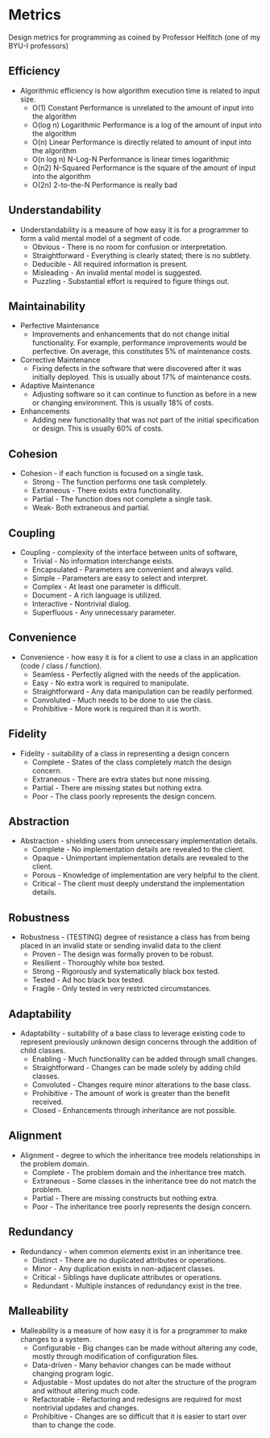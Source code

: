 
# Metrics
Design metrics for programming as coined by Professor Helfitch (one of my BYU-I professors)

## Efficiency
- Algorithmic efficiency is how algorithm execution time is related to input size.
    - O(1)        Constant    Performance is unrelated to the amount of input into the algorithm
    - O(log n)    Logarithmic Performance is a log of the amount of input into the algorithm
    - O(n)        Linear      Performance is directly related to amount of input into the algorithm
    - O(n log n)  N-Log-N     Performance is linear times logarithmic
    - O(n2)       N-Squared   Performance is the square of the amount of input into the algorithm
    - O(2n)       2-to-the-N  Performance is really bad

## Understandability
- Understandability is a measure of how easy it is for a programmer to form a valid mental model of a segment of code.
    - Obvious         - There is no room for confusion or interpretation.
    - Straightforward - Everything is clearly stated; there is no subtlety.
    - Deducible       - All required information is present.
    - Misleading      - An invalid mental model is suggested.
    - Puzzling        - Substantial effort is required to figure things out.

## Maintainability
- Perfective Maintenance
    - Improvements and enhancements that do not change initial functionality.
        For example, performance improvements would be perfective. On average,
        this constitutes 5% of maintenance costs.
- Corrective Maintenance
    - Fixing defects in the software that were discovered after it was initially deployed.
        This is usually about 17% of maintenance costs.
- Adaptive Maintenance
    - Adjusting software so it can continue to function as before in a new or changing environment.
        This is usually 18% of costs.
- Enhancements
    - Adding new functionality that was not part of the initial specification or design. This is usually 60% of costs.

## Cohesion
- Cohesion - if each function is focused on a single task.
    - Strong - The function performs one task completely.
    - Extraneous - There exists extra functionality.
    - Partial - The function does not complete a single task.
    - Weak- Both extraneous and partial.

## Coupling
- Coupling -  complexity of the interface between units of software,
    - Trivial - No information interchange exists.
    - Encapsulated - Parameters are convenient and always valid.
    - Simple - Parameters are easy to select and interpret.
    - Complex - At least one parameter is difficult.
    - Document - A rich language is utilized.
    - Interactive - Nontrivial dialog.
    - Superfluous - Any unnecessary parameter.

## Convenience
- Convenience - how easy it is for a client to use a class in an application (code / class / function).
    - Seamless - Perfectly aligned with the needs of the application.
    - Easy - No extra work is required to manipulate.
    - Straightforward - Any data manipulation can be readily performed.
    - Convoluted - Much needs to be done to use the class.
    - Prohibitive - More work is required than it is worth.

## Fidelity
- Fidelity - suitability of a class in representing a design concern
    - Complete - States of the class completely match the design concern.
    - Extraneous - There are extra states but none missing.
    - Partial - There are missing states but nothing extra.
    - Poor - The class poorly represents the design concern.

## Abstraction
- Abstraction - shielding users from unnecessary implementation details.
    - Complete - No implementation details are revealed to the client.
    - Opaque - Unimportant implementation details are revealed to the client.
    - Porous - Knowledge of implementation are very helpful to the client.
    - Critical - The client must deeply understand the implementation details.

## Robustness
- Robustness - (TESTING) degree of resistance a class has from being placed in an invalid state or sending invalid data to the client
    - Proven - The design was formally proven to be robust.
    - Resilient - Thoroughly white box tested.
    - Strong - Rigorously and systematically black box tested.
    - Tested - Ad hoc black box tested.
    - Fragile - Only tested in very restricted circumstances.

## Adaptability
- Adaptability - suitability of a base class to leverage existing code to represent previously unknown design concerns through the addition of child classes.
    - Enabling - Much functionality can be added through small changes.
    - Straightforward - Changes can be made solely by adding child classes.
    - Convoluted - Changes require minor alterations to the base class.
    - Prohibitive - The amount of work is greater than the benefit received.
    - Closed - Enhancements through inheritance are not possible.

## Alignment
- Alignment - degree to which the inheritance tree models relationships in the problem domain.
    - Complete - The problem domain and the inheritance tree match.
    - Extraneous - Some classes in the inheritance tree do not match the problem.
    - Partial - There are missing constructs but nothing extra.
    - Poor - The inheritance tree poorly represents the design concern.

## Redundancy
- Redundancy - when common elements exist in an inheritance tree.
    - Distinct - There are no duplicated attributes or operations.
    - Minor - Any duplication exists in non-adjacent classes.
    - Critical - Siblings have duplicate attributes or operations.
    - Redundant - Multiple instances of redundancy exist in the tree.

## Malleability
- Malleability is a measure of how easy it is for a programmer to make changes to a system.
    - Configurable - Big changes can be made without altering any code, mostly through modification of configuration files.
    - Data-driven  - Many behavior changes can be made without changing program logic.
    - Adjustable   - Most updates do not alter the structure of the program and without altering much code.
    - Refactorable - Refactoring and redesigns are required for most nontrivial updates and changes.
    - Prohibitive  - Changes are so difficult that it is easier to start over than to change the code.


